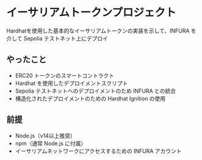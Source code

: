 # イーサリアムトークンプロジェクト

Hardhatを使用した基本的なイーサリアムトークンの実装を示して、INFURA を介して Sepolia テストネット上にデプロイ

## やったこと

- ERC20 トークンのスマートコントラクト
- Hardhat を使用したデプロイメントスクリプト
- Sepolia テストネットへのデプロイメントのため INFURA との統合
- 構造化されたデプロイメントのための Hardhat Ignition の使用

## 前提

- Node.js（v14以上推奨）
- npm（通常 Node.js に付属）
- イーサリアムネットワークにアクセスするための INFURA アカウント
